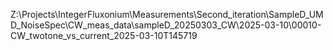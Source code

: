 Z:\Projects\IntegerFluxonium\Measurements\Second_iteration\SampleD_UMD_NoiseSpec\CW_meas_data\sampleD_20250303_CW\2025-03-10\00010-CW_twotone_vs_current_2025-03-10T145719
